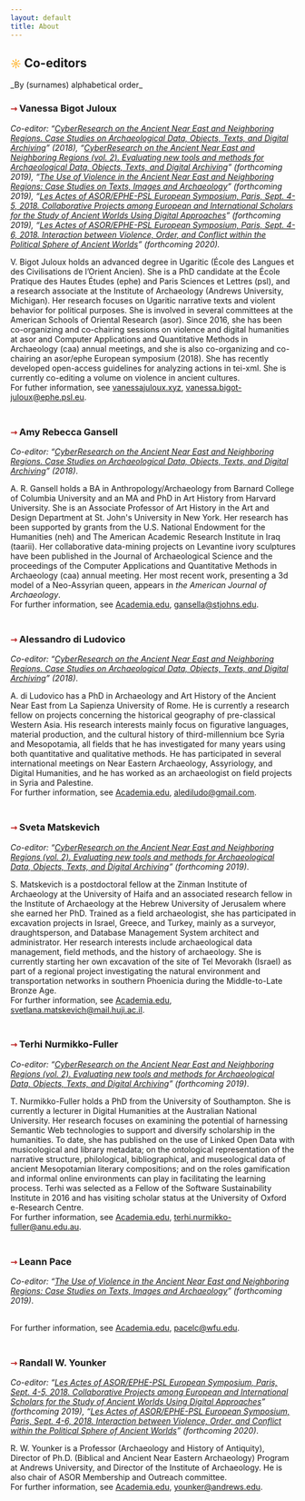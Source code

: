 ```yaml
---
layout: default
title: About
---
```


<h2><span style="color:orange; font-size: 18px">&#9788;</span> Co-editors</h2>
_By (surnames) alphabetical order_

<h3><a name="bigot-juloux"></a><span style="color:#b30000; font-size: 14px">&#8702;</span> Vanessa Bigot Juloux</h3>
<p><em>Co-editor: “<a href="http://ane-research-humanities.science/docs/CyberResearch-vol1">CyberResearch on the Ancient Near East and Neighboring Regions. Case Studies on Archaeological Data, Objects, Texts, and Digital Archiving</a>” (2018), “<a href="http://ane-research-humanities.science/docs/CyberResearch-vol2">CyberResearch on the Ancient Near East and Neighboring Regions (vol. 2). Evaluating new tools and methods for Archaeological Data, Objects, Texts, and Digital Archiving</a>” (forthcoming 2019), “<a href="http://ane-research-humanities.science/docs/Violence-vol1">The Use of Violence in the Ancient Near East and Neighboring Regions: Case Studies on Texts, Images and Archaeology</a>” (forthcoming 2019), “<a href="http://ane-research-humanities.science/docs/ASOR-EPHE-PSL-European-Symposium">Les Actes of ASOR/EPHE-PSL European Symposium, Paris, Sept. 4-5, 2018. Collaborative Projects among European and International Scholars for the Study of Ancient Worlds Using Digital Approaches</a>” (forthcoming 2019), “<a href="http://ane-research-humanities.science/docs/ASOR-EPHE-PSL-European-Symposium">Les Actes of ASOR/EPHE-PSL European Symposium, Paris, Sept. 4-6, 2018. Interaction between Violence, Order, and Conflict within the Political Sphere of Ancient Worlds</a>” (forthcoming 2020).</em></p>
<p style="padding-bottom: 20px">V. Bigot Juloux holds an advanced degree in Ugaritic (École des Langues et des Civilisations de l’Orient Ancien). She is a PhD candidate at the École Pratique des Hautes Études (<span class="small">ephe</span>) and Paris Sciences et Lettres (<span class="small">psl</span>), and a research associate at the Institute of Archaeology (Andrews University, Michigan). Her research focuses on Ugaritic narrative texts and violent behavior for political purposes. She is involved in several committees at the American Schools of Oriental Research (<span class="small">asor</span>). Since 2016, she has been co-organizing and co-chairing sessions on violence and digital humanities at asor and Computer Applications and Quantitative Methods in Archaeology (<span class="small">caa</span>) annual meetings, and she is also co-organizing and co-chairing an asor/ephe European symposium (2018). She has recently developed open-access guidelines for analyzing actions in <span class="small">tei-xml</span>. She is currently co-editing a volume on violence in ancient cultures.<br />
For futher information, see <a href="http://vanessajuloux.xyz" target="_blank">vanessajuloux.xyz</a>, <a href="mailto:vanessa.bigot-juloux@ephe.psl.eu"> vanessa.bigot-juloux@ephe.psl.eu</a>.</p>

<h3><a name="gansell"></a><span style="color:#b30000; font-size: 14px">&#8702;</span> Amy Rebecca Gansell</h3>
<p><em>Co-editor: “<a href="http://ane-research-humanities.science/docs/CyberResearch-vol1">CyberResearch on the Ancient Near East and Neighboring Regions. Case Studies on Archaeological Data, Objects, Texts, and Digital Archiving</a>” (2018)</em>. </p>
<p style="padding-bottom: 20px">A. R. Gansell holds a BA in Anthropology/Archaeology from Barnard College of Columbia University and an MA and PhD in Art History from Harvard University. She is an Associate Professor of Art History in the Art and Design Department at St. John's University in New York. Her research has been supported by grants from   the U.S. National Endowment for the Humanities (<span class="small">neh</span>) and The American Academic Research Institute in Iraq (<span class="small">taarii</span>). Her collaborative data-mining projects on Levantine ivory sculptures have been published in the Journal of Archaeological Science and the proceedings of the Computer Applications and Quantitative Methods in Archaeology (<span class="small">caa</span>) annual meeting. Her most recent work, presenting a <span class="small">3d</span> model of a Neo-Assyrian queen, appears in <em>the American Journal of Archaeology</em>.<br />
For further information, see <a href="https://stjohns.academia.edu/AmyRebeccaGansell" target="_blank">Academia.edu</a>,  <a href="mailto:gansella@stjohns.edu"> gansella@stjohns.edu</a>.</p>

<h3><a name="ludovico"></a><span style="color:#b30000; font-size: 14px">&#8702;</span> Alessandro di Ludovico</h3>
<p><em>Co-editor: “<a href="http://ane-research-humanities.science/docs/CyberResearch-vol1">CyberResearch on the Ancient Near East and Neighboring Regions. Case Studies on Archaeological Data, Objects, Texts, and Digital Archiving</a>” (2018)</em>. </p>
<p style="padding-bottom: 20px">A. di Ludovico has a PhD in Archaeology and Art History of the Ancient Near East from La Sapienza University of Rome. He is currently a research fellow on projects concerning the historical geography of pre-classical Western Asia. His research interests mainly focus on figurative languages, material production, and the cultural history of third-millennium <span class="small">bce</span> Syria and Mesopotamia, all fields that he has investigated for many years using both quantitative and qualitative methods. He has participated in several international meetings on Near Eastern Archaeology, Assyriology, and Digital Humanities, and he has worked as an archaeologist on field projects in Syria and Palestine.<br />
For further information, see <a href="https://uniroma1.academia.edu/AlessandroDiLudovico" target="_blank">Academia.edu</a>, <a href="mailto:alediludo@gmail.com"> alediludo@gmail.com</a>.</p>

<h3><a name="matskevich"></a><span style="color:#b30000; font-size: 14px">&#8702;</span> Sveta Matskevich</h3>
<p><em>Co-editor: “<a href="http://ane-research-humanities.science/docs/CyberResearch-vol2">CyberResearch on the Ancient Near East and Neighboring Regions (vol. 2). Evaluating new tools and methods for Archaeological Data, Objects, Texts, and Digital Archiving</a>” (forthcoming 2019)</em>. </p>
<p style="padding-bottom: 20px">S. Matskevich is a postdoctoral fellow at the Zinman Institute of Archaeology at the University of Haifa and an associated research fellow in the Institute of Archaeology at the Hebrew University of Jerusalem where she earned her PhD. Trained as a field archaeologist, she has participated in excavation projects in Israel, Greece, and Turkey, mainly as a surveyor, draughtsperson, and Database Management System architect and administrator. Her research interests include archaeological
data management, field methods, and the history of archaeology. She is currently starting her own excavation of the site of Tel Mevorakh (Israel) as part of a regional project investigating the natural environment and transportation networks in southern Phoenicia during the Middle-to-Late Bronze Age.<br />
For further information, see <a href="https://huji.academia.edu/SvetaMatskevich" target="_blank">Academia.edu</a>, <a href="mailto:svetlana.matskevich@mail.huji.ac.il"> svetlana.matskevich@mail.huji.ac.il</a>.</p>

<h3><a name="nurmikko-fuller"></a><span style="color:#b30000; font-size: 14px">&#8702;</span> Terhi Nurmikko-Fuller</h3>
<p><em>Co-editor: “<a href="http://ane-research-humanities.science/docs/CyberResearch-vol2">CyberResearch on the Ancient Near East and Neighboring Regions (vol. 2). Evaluating new tools and methods for Archaeological Data, Objects, Texts, and Digital Archiving</a>” (forthcoming 2019)</em>. </p>
<p style="padding-bottom: 20px">T. Nurmikko-Fuller holds a PhD from the University of Southampton. She is currently a lecturer in Digital Humanities at the Australian National University. Her research focuses on examining the potential of harnessing Semantic Web technologies to support and diversify scholarship in the humanities. To date, she has published on the use of Linked Open Data with musicological and library metadata; on the
ontological representation of the narrative structure, philological, bibliographical, and museological data of ancient Mesopotamian literary compositions; and on the roles gamification and informal online environments can play in facilitating the learning process. Terhi was selected as a Fellow of the Software Sustainability Institute in 2016 and has visiting scholar status at the University of Oxford e-Research Centre.<br />
For further information, see <a href="https://anu-au.academia.edu/TerhiNurmikkoFuller" target="_blank">Academia.edu</a>, <a href="mailto:terhi.nurmikko-fuller@anu.edu.au"> terhi.nurmikko-fuller@anu.edu.au</a>.</p>

<h3><a name="pace"></a><span style="color:#b30000; font-size: 14px">&#8702;</span> Leann Pace</h3>
<p><em>Co-editor: “<a href="http://ane-research-humanities.science/docs/Violence-vol1">The Use of Violence in the Ancient Near East and Neighboring Regions: Case Studies on Texts, Images and Archaeology</a>” (forthcoming 2019)</em>. </p>
<p style="padding-bottom: 20px"><br />
For further information, see <a href="https://wfu.academia.edu/LeannPace" target="_blank">Academia.edu</a>, <a href="mailto:pacelc@wfu.edu"> pacelc@wfu.edu</a>.</p>

<h3><a name="younker"></a><span style="color:#b30000; font-size: 14px">&#8702;</span> Randall W. Younker</h3>
<p><em>Co-editor: “<a href="http://ane-research-humanities.science/docs/ASOR-EPHE-PSL-European-Symposium">Les Actes of ASOR/EPHE-PSL European Symposium, Paris, Sept. 4-5, 2018. Collaborative Projects among European and International Scholars for the Study of Ancient Worlds Using Digital Approaches</a>” (forthcoming 2019), “<a href="http://ane-research-humanities.science/docs/ASOR-EPHE-PSL-European-Symposium">Les Actes of ASOR/EPHE-PSL European Symposium, Paris, Sept. 4-6, 2018. Interaction between Violence, Order, and Conflict within the Political Sphere of Ancient Worlds</a>” (forthcoming 2020)</em>. </p>
<p>R. W. Younker is a Professor (Archaeology and History of Antiquity), Director of Ph.D. (Biblical and Ancient Near Eastern Archaeology) Program at Andrews University, and Director of the Institute of Archaeology. He is also chair of ASOR Membership and Outreach committee.<br />
For further information, see <a href="https://www.andrews.edu/sem/faculty_staff/faculty/randall-younker.html" target="_blank">Academia.edu</a>, <a href="mailto:younker@andrews.edu"> younker@andrews.edu</a>.</p>
